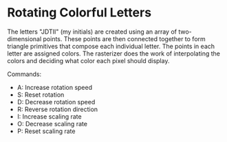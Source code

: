 # Rotating Colorful Letters
The letters "JDTII" (my initials) are created using an array of two-dimensional points. These points are then connected together to form triangle primitives that compose each individual letter. The points in each letter are assigned colors. The rasterizer does the work of interpolating the colors and deciding what color each pixel should display.

Commands:
- A: Increase rotation speed
- S: Reset rotation
- D: Decrease rotation speed
- R: Reverse rotation direction
- I: Increase scaling rate
- O: Decrease scaling rate
- P: Reset scaling rate
